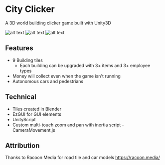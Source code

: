# City Clicker
A 3D world building clicker game built with Unity3D

![alt text](https://i.imgur.com/mE54z0H.png "Screen1")
![alt text](https://i.imgur.com/Qa8fVtk.png "Screen2")
![alt text](https://i.imgur.com/Hh3QImK.png "Screen3")

## Features
- 9 Building tiles
  - Each building can be upgraded with 3+ items and 3+ employee types
- Money will collect even when the game isn't running
- Autonomous cars and pedestrians

## Technical
- Tiles created in Blender
- EzGUI for GUI elements
- UnityScript
- Custom multi-touch zoom and pan with inertia script - CameraMovement.js

## Attribution
Thanks to Racoon Media for road tile and car models https://racoon.media/